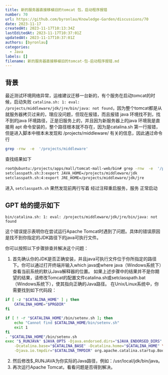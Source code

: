 ```yaml
---
title: 新的服务器直接移植旧的tomcat 包，启动程序报错
number: 70
url: https://github.com/byronlau/Knowledge-Garden/discussions/70
date: 2023-11-17
createdAt: 2023-11-17T10:13:34Z
lastEditedAt: 2023-11-17T10:37:01Z
updatedAt: 2023-11-17T10:37:01Z
authors: [byronlau]
categories: 
  - Java
labels: []
filename: 新的服务器直接移植旧的tomcat-包-启动程序报错.md
---
```


## 背景
最近测试环境网络异常，运维建议迁移一台新的，有个服务在启动tomcat的时候，启动失败 `catalina.sh: 1: eval: /projects/middleware/jdk/jre/bin/java: not found`，因为整个tomcat都是从就服务器拷贝过来的，理应没问题，但现在报错，而且报错 java 环境找不到，找不到的java 环境路径，正是旧服务上的，并且因为新服务器上的java 环境我是直接用 apt  命令安装的，整个路径根本就不存在，因为是catalina.sh 第一行报错，但是进入脚本中根本未发现和 /projects/middleware/ 有关的信息，因此通过命令行

``` bash
grep -rnw  -e  '/projects/middleware'
```
查找结果如下
``` bash
root@ubuntu:/projects/apps/mall/tomcat-mall-web/bin# grep -rnw  -e  '/projects/middleware'
setclasspath.sh:3:export JAVA_HOME=/projects/middleware/jdk
setclasspath.sh:4:export JRE_HOME=/projects/middleware/jdk/jre
```
进入 `setclasspath.sh` 果然发现前两行写着
经过注释重启服务，服务 正常启动


<!-- more -->
## GPT 给的提示如下

`bin/catalina.sh: 1: eval: /projects/middleware/jdk/jre/bin/java: not found`

这个错误提示表明你在尝试运行Apache Tomcat时遇到了问题。具体的错误原因是找不到你指定的JDK路径下的java可执行文件。

你可以按照以下步骤排查并解决这个问题：

1. 首先确认你的JDK是否正确安装，并且java可执行文件位于你所指定的路径下。你可以通过打开终端并输入which java或where java（Windows系统下）查看当前系统的默认Java解释器的位置。
如果上述步骤中的结果并不是你期望的结果，请修改Tomcat的配置文件catalina.sh或setclasspath.bat（Windows系统下），使其指向正确的Java路径。 在Unix/Linux系统中，你需要找到如下代码段：
``` bash
if [ -z "$CATALINA_HOME" ] ; then
    CATALINA_HOME="$PRGDIR"
fi

if [ ! -r "$CATALINA_HOME"/bin/setenv.sh ]; then
    echo "Cannot find $CATALINA_HOME/bin/setenv.sh"
    exit 1
fi
. "$CATALINA_HOME"/bin/setenv.sh
exec "$_RUNJAVA" $JAVA_OPTS -Djava.endorsed.dirs="$JAVA_ENDORSED_DIRS" -classpath "$CLASSPATH" \
    -Dcatalina.base="$CATALINA_BASE" -Dcatalina.home="$CATALINA_HOME" \
    -Djava.io.tmpdir="$CATALINA_TMPDIR" org.apache.catalina.startup.Bootstrap "$@" start
```
2. 然后修改$_RUNJAVA为你实际的Java路径，例如：/usr/local/jdk/bin/java。
3. 再次运行Apache Tomcat，看看问题是否得到解决。

<script src="https://giscus.app/client.js"
    data-repo="byronlau/Knowledge-Garden"
    data-repo-id="R_kgDOKkfaDQ"
    data-mapping="number"
    data-term="70"
    data-reactions-enabled="1"
    data-emit-metadata="0"
    data-input-position="bottom"
    data-theme="light"
    data-lang="zh-CN"
    crossorigin="anonymous"
    async>
</script>
        